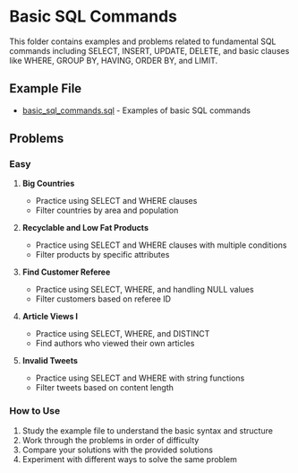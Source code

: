 # Basic SQL Commands

This folder contains examples and problems related to fundamental SQL commands including SELECT, INSERT, UPDATE, DELETE, and basic clauses like WHERE, GROUP BY, HAVING, ORDER BY, and LIMIT.

## Example File
- [basic_sql_commands.sql](basic_sql_commands.sql) - Examples of basic SQL commands

## Problems

### Easy
1. **Big Countries**
   - Practice using SELECT and WHERE clauses
   - Filter countries by area and population

2. **Recyclable and Low Fat Products**
   - Practice using SELECT and WHERE clauses with multiple conditions
   - Filter products by specific attributes

3. **Find Customer Referee**
   - Practice using SELECT, WHERE, and handling NULL values
   - Filter customers based on referee ID

4. **Article Views I**
   - Practice using SELECT, WHERE, and DISTINCT
   - Find authors who viewed their own articles

5. **Invalid Tweets**
   - Practice using SELECT and WHERE with string functions
   - Filter tweets based on content length

### How to Use
1. Study the example file to understand the basic syntax and structure
2. Work through the problems in order of difficulty
3. Compare your solutions with the provided solutions
4. Experiment with different ways to solve the same problem 